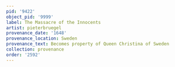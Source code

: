```yaml
---
pid: '9422'
object_pid: '9999'
label: The Massacre of the Innocents
artist: pieterbruegel
provenance_date: '1648'
provenance_location: Sweden
provenance_text: Becomes property of Queen Christina of Sweden
collection: provenance
order: '2592'
---
```

